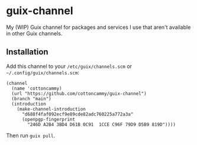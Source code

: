 # guix-channel

My (WIP) Guix channel for packages and services I use that aren't available in other Guix
channels.

## Installation

Add this channel to your `/etc/guix/channels.scm` or `~/.config/guix/channels.scm`:

```
(channel
  (name 'cottoncammy)
  (url "https://github.com/cottoncammy/guix-channel")
  (branch "main")
  (introduction
    (make-channel-introduction
      "d688f4faf092ecf9e89cde82adc760225a772a3a"
      (openpgp-fingerprint
        "246D A2B4 3BD4 D61B 0C91  1CCE C96F 79D9 D5B9 819D"))))
```

Then run `guix pull`.
